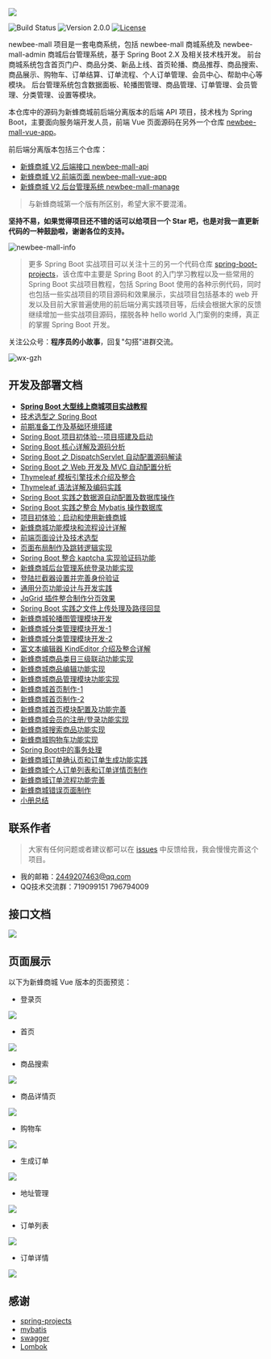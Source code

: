 ![](static-files/newbee-mall.png)

![Build Status](https://img.shields.io/badge/build-passing-green.svg)
![Version 2.0.0](https://img.shields.io/badge/version-2.0.0-yellow.svg)
[![License](https://img.shields.io/badge/license-MIT-blue.svg)](https://github.com/newbee-ltd/newbee-mall-api/blob/master/LICENSE)

newbee-mall 项目是一套电商系统，包括 newbee-mall 商城系统及 newbee-mall-admin 商城后台管理系统，基于 Spring Boot 2.X 及相关技术栈开发。 前台商城系统包含首页门户、商品分类、新品上线、首页轮播、商品推荐、商品搜索、商品展示、购物车、订单结算、订单流程、个人订单管理、会员中心、帮助中心等模块。 后台管理系统包含数据面板、轮播图管理、商品管理、订单管理、会员管理、分类管理、设置等模块。

本仓库中的源码为新蜂商城前后端分离版本的后端 API 项目，技术栈为 Spring Boot，主要面向服务端开发人员，前端 Vue 页面源码在另外一个仓库 [newbee-mall-vue-app](https://github.com/newbee-jl/newbee-mall-vue-app)。

前后端分离版本包括三个仓库：

- [新蜂商城 V2 后端接口 newbee-mall-api](https://github.com/newbee-ltd/newbee-mall-api)
- [新蜂商城 V2 前端页面 newbee-mall-vue-app](https://github.com/newbee-ltd/newbee-mall-vue-app)
- [新蜂商城 V2 后台管理系统 newbee-mall-manage](https://github.com/newbee-ltd/newbee-mall-manage)

>与新蜂商城第一个版有所区别，希望大家不要混淆。

**坚持不易，如果觉得项目还不错的话可以给项目一个 Star 吧，也是对我一直更新代码的一种鼓励啦，谢谢各位的支持。**

![newbee-mall-info](https://newbee-mall.oss-cn-beijing.aliyuncs.com/poster/store/newbee-mall-star.png)

> 更多 Spring Boot 实战项目可以关注十三的另一个代码仓库 [spring-boot-projects](https://github.com/ZHENFENG13/spring-boot-projects)，该仓库中主要是 Spring Boot 的入门学习教程以及一些常用的 Spring Boot 实战项目教程，包括 Spring Boot 使用的各种示例代码，同时也包括一些实战项目的项目源码和效果展示，实战项目包括基本的 web 开发以及目前大家普遍使用的前后端分离实践项目等，后续会根据大家的反馈继续增加一些实战项目源码，摆脱各种 hello world 入门案例的束缚，真正的掌握 Spring Boot 开发。

关注公众号：**程序员的小故事**，回复"勾搭"进群交流。

![wx-gzh](https://newbee-mall.oss-cn-beijing.aliyuncs.com/wx-gzh/%E6%89%AB%E7%A0%81%E5%85%B3%E6%B3%A8.png)

## 开发及部署文档

- [**Spring Boot 大型线上商城项目实战教程**](https://juejin.im/book/5da2f9d4f265da5b81794d48?referrer=59199e22a22b9d0058279886)
- [技术选型之 Spring Boot](https://juejin.im/book/5da2f9d4f265da5b81794d48?referrer=59199e22a22b9d0058279886)
- [前期准备工作及基础环境搭建](https://juejin.im/book/5da2f9d4f265da5b81794d48?referrer=59199e22a22b9d0058279886)
- [Spring Boot 项目初体验--项目搭建及启动](https://juejin.im/book/5da2f9d4f265da5b81794d48?referrer=59199e22a22b9d0058279886)
- [Spring Boot 核心详解及源码分析](https://juejin.im/book/5da2f9d4f265da5b81794d48?referrer=59199e22a22b9d0058279886)
- [Spring Boot 之 DispatchServlet 自动配置源码解读](https://juejin.im/book/5da2f9d4f265da5b81794d48?referrer=59199e22a22b9d0058279886)
- [Spring Boot 之 Web 开发及 MVC 自动配置分析](https://juejin.im/book/5da2f9d4f265da5b81794d48?referrer=59199e22a22b9d0058279886)
- [Thymeleaf 模板引擎技术介绍及整合](https://juejin.im/book/5da2f9d4f265da5b81794d48?referrer=59199e22a22b9d0058279886)
- [Thymeleaf 语法详解及编码实践](https://juejin.im/book/5da2f9d4f265da5b81794d48?referrer=59199e22a22b9d0058279886)
- [Spring Boot 实践之数据源自动配置及数据库操作](https://juejin.im/book/5da2f9d4f265da5b81794d48?referrer=59199e22a22b9d0058279886)
- [Spring Boot 实践之整合 Mybatis 操作数据库](https://juejin.im/book/5da2f9d4f265da5b81794d48?referrer=59199e22a22b9d0058279886)
- [项目初体验：启动和使用新蜂商城](https://juejin.im/book/5da2f9d4f265da5b81794d48?referrer=59199e22a22b9d0058279886)
- [新蜂商城功能模块和流程设计详解](https://juejin.im/book/5da2f9d4f265da5b81794d48?referrer=59199e22a22b9d0058279886)
- [前端页面设计及技术选型](https://juejin.im/book/5da2f9d4f265da5b81794d48?referrer=59199e22a22b9d0058279886)
- [页面布局制作及跳转逻辑实现](https://juejin.im/book/5da2f9d4f265da5b81794d48?referrer=59199e22a22b9d0058279886)
- [Spring Boot 整合 kaptcha 实现验证码功能](https://juejin.im/book/5da2f9d4f265da5b81794d48?referrer=59199e22a22b9d0058279886)
- [新蜂商城后台管理系统登录功能实现](https://juejin.im/book/5da2f9d4f265da5b81794d48?referrer=59199e22a22b9d0058279886)
- [登陆拦截器设置并完善身份验证](https://juejin.im/book/5da2f9d4f265da5b81794d48?referrer=59199e22a22b9d0058279886)
- [通用分页功能设计与开发实践](https://juejin.im/book/5da2f9d4f265da5b81794d48?referrer=59199e22a22b9d0058279886)
- [JqGrid 插件整合制作分页效果](https://juejin.im/book/5da2f9d4f265da5b81794d48?referrer=59199e22a22b9d0058279886)
- [Spring Boot 实践之文件上传处理及路径回显](https://juejin.im/book/5da2f9d4f265da5b81794d48?referrer=59199e22a22b9d0058279886)
- [新蜂商城轮播图管理模块开发](https://juejin.im/book/5da2f9d4f265da5b81794d48?referrer=59199e22a22b9d0058279886)
- [新蜂商城分类管理模块开发-1](https://juejin.im/book/5da2f9d4f265da5b81794d48?referrer=59199e22a22b9d0058279886)
- [新蜂商城分类管理模块开发-2](https://juejin.im/book/5da2f9d4f265da5b81794d48?referrer=59199e22a22b9d0058279886)
- [富文本编辑器 KindEditor 介绍及整合详解](https://juejin.im/book/5da2f9d4f265da5b81794d48?referrer=59199e22a22b9d0058279886)
- [新蜂商城商品类目三级联动功能实现](https://juejin.im/book/5da2f9d4f265da5b81794d48?referrer=59199e22a22b9d0058279886)
- [新蜂商城商品编辑功能实现](https://juejin.im/book/5da2f9d4f265da5b81794d48?referrer=59199e22a22b9d0058279886)
- [新蜂商城商品管理模块功能实现](https://juejin.im/book/5da2f9d4f265da5b81794d48?referrer=59199e22a22b9d0058279886)
- [新蜂商城首页制作-1](https://juejin.im/book/5da2f9d4f265da5b81794d48?referrer=59199e22a22b9d0058279886)
- [新蜂商城首页制作-2](https://juejin.im/book/5da2f9d4f265da5b81794d48?referrer=59199e22a22b9d0058279886)
- [新蜂商城首页模块配置及功能完善](https://juejin.im/book/5da2f9d4f265da5b81794d48?referrer=59199e22a22b9d0058279886)
- [新蜂商城会员的注册/登录功能实现](https://juejin.im/book/5da2f9d4f265da5b81794d48?referrer=59199e22a22b9d0058279886)
- [新蜂商城搜索商品功能实现](https://juejin.im/book/5da2f9d4f265da5b81794d48?referrer=59199e22a22b9d0058279886)
- [新蜂商城购物车功能实现](https://juejin.im/book/5da2f9d4f265da5b81794d48?referrer=59199e22a22b9d0058279886)
- [Spring Boot中的事务处理](https://juejin.im/book/5da2f9d4f265da5b81794d48?referrer=59199e22a22b9d0058279886)
- [新蜂商城订单确认页和订单生成功能实践](https://juejin.im/book/5da2f9d4f265da5b81794d48?referrer=59199e22a22b9d0058279886)
- [新蜂商城个人订单列表和订单详情页制作](https://juejin.im/book/5da2f9d4f265da5b81794d48?referrer=59199e22a22b9d0058279886)
- [新蜂商城订单流程功能完善](https://juejin.im/book/5da2f9d4f265da5b81794d48?referrer=59199e22a22b9d0058279886)
- [新蜂商城错误页面制作](https://juejin.im/book/5da2f9d4f265da5b81794d48?referrer=59199e22a22b9d0058279886)
- [小册总结](https://juejin.im/book/5da2f9d4f265da5b81794d48?referrer=59199e22a22b9d0058279886)

## 联系作者

> 大家有任何问题或者建议都可以在 [issues](https://github.com/newbee-ltd/newbee-mall/issues) 中反馈给我，我会慢慢完善这个项目。

- 我的邮箱：2449207463@qq.com
- QQ技术交流群：719099151 796794009

## 接口文档

![](static-files/newbee-mall-api-swagger.png)

## 页面展示

以下为新蜂商城 Vue 版本的页面预览：

- 登录页

![](static-files/登录.png)

- 首页

![](static-files/首页.png)

- 商品搜索

![](static-files/商品搜索.png)

- 商品详情页

![](static-files/详情页.png)

- 购物车

![](static-files/购物车.png)

- 生成订单

![](static-files/生成订单.png)

- 地址管理

![](static-files/地址管理.png)

- 订单列表

![](static-files/订单列表.png)

- 订单详情

![](static-files/订单详情.png)

## 感谢

- [spring-projects](https://github.com/spring-projects/spring-boot)
- [mybatis](https://github.com/mybatis/mybatis-3)
- [swagger](https://github.com/swagger-api)
- [Lombok](https://github.com/rzwitserloot)